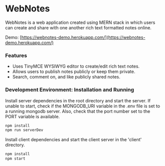 # WebNotes

WebNotes is a web application created using MERN stack in which users can create and share with one another rich text formatted notes online.

Demo: [https://webnotes-demo.herokuapp.com/](https://webnotes-demo.herokuapp.com/)

### Features

-   Uses TinyMCE WYSIWYG editor to create/edit rich text notes.
-   Allows users to publish notes publicly or keep them private.
-   Search, comment on, and like publicly shared notes.

### Development Environment: Installation and Running

Install server dependencies in the root directory and start the server. If unable to start, check if the MONGODB_URI variable in the .env file is set to a running mongodb server. Also, check that the port number set to the PORT variable is available.

```sh
npm install
npm run serverDev
```

Install client dependencies and start the client server in the 'client' directory.

```sh
npm install
npm start
```
